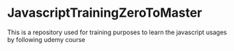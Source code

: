 # JavascriptTrainingZeroToMaster
This is a repository used for training purposes to learn the javascript usages by following udemy course
